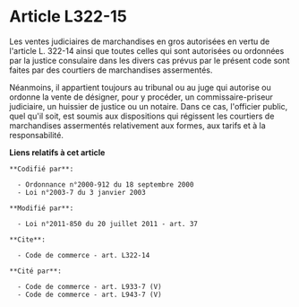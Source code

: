 # Article L322-15

Les ventes judiciaires de marchandises en gros autorisées en vertu de l'article L. 322-14 ainsi que toutes celles qui sont
autorisées ou ordonnées par la justice consulaire dans les divers cas prévus par le présent code sont faites par des
courtiers de marchandises assermentés. 

Néanmoins, il appartient toujours au tribunal ou au juge qui autorise ou ordonne la vente de désigner, pour y procéder, un
commissaire-priseur judiciaire, un huissier de justice ou un notaire. Dans ce cas, l'officier public, quel qu'il soit, est
soumis aux dispositions qui régissent les courtiers de marchandises assermentés relativement aux formes, aux tarifs et à la
responsabilité.

**Liens relatifs à cet article**

	**Codifié par**:

	  - Ordonnance n°2000-912 du 18 septembre 2000
	  - Loi n°2003-7 du 3 janvier 2003

	**Modifié par**:

	  - Loi n°2011-850 du 20 juillet 2011 - art. 37

	**Cite**:

	  - Code de commerce - art. L322-14

	**Cité par**:

	  - Code de commerce - art. L933-7 (V)
	  - Code de commerce - art. L943-7 (V)
